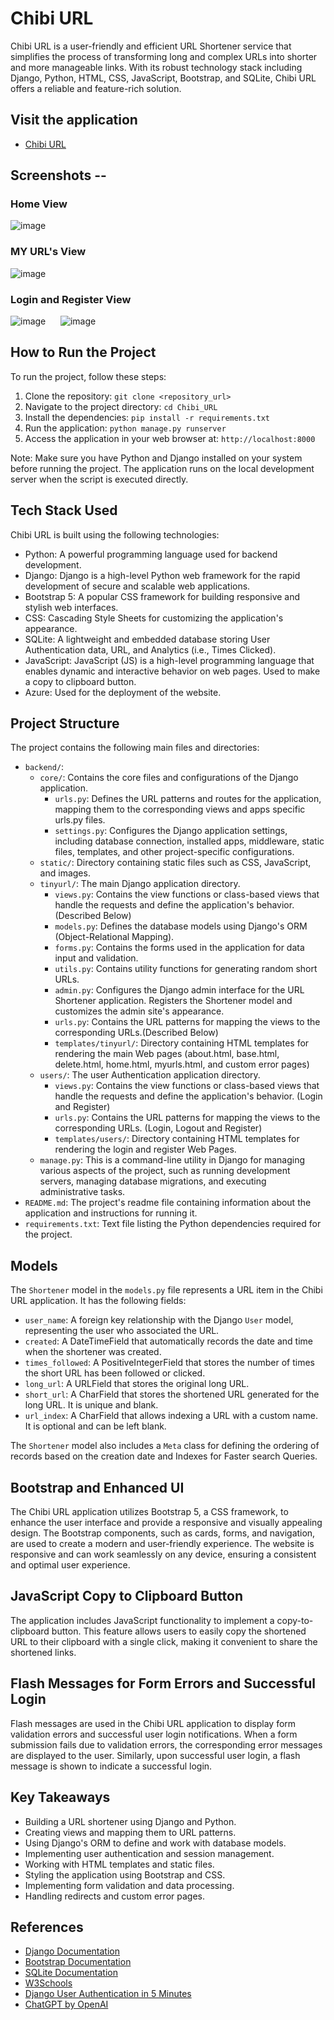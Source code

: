# Chibi URL
Chibi URL is a user-friendly and efficient URL Shortener service that simplifies the process of transforming long and complex URLs into shorter and more manageable links. With its robust technology stack including Django, Python, HTML, CSS, JavaScript, Bootstrap, and SQLite, Chibi URL offers a reliable and feature-rich solution.

## Visit the application
- [Chibi URL](https://chibiurl.azurewebsites.net/)

## Screenshots -- 
### Home View
![image](https://github.com/EGhost98/Chibi_URL/assets/76267623/c66332f5-b481-41ab-82fb-f35a86d2ea9e)

### MY URL's View
![image](https://github.com/EGhost98/Chibi_URL/assets/76267623/75d424d8-852e-4bf5-9d39-64095c7748cb)

### Login and Register View
![image](https://github.com/EGhost98/Chibi_URL/assets/76267623/eeb71e90-96b7-4e8e-960a-6da7ba83b7e7)
&nbsp;&nbsp;&nbsp;&nbsp;
![image](https://github.com/EGhost98/Chibi_URL/assets/76267623/03e4977a-5691-40c1-8376-dd35f883df09)

## How to Run the Project
To run the project, follow these steps:

1. Clone the repository: `git clone <repository_url>`
2. Navigate to the project directory: `cd Chibi_URL`
3. Install the dependencies: `pip install -r requirements.txt`
4. Run the application: `python manage.py runserver`
5. Access the application in your web browser at: `http://localhost:8000`

Note: Make sure you have Python and Django installed on your system before running the project.
The application runs on the local development server when the script is executed directly.

## Tech Stack Used
Chibi URL is built using the following technologies:

- Python: A powerful programming language used for backend development.
- Django: Django is a high-level Python web framework for the rapid development of secure and scalable web applications.
- Bootstrap 5: A popular CSS framework for building responsive and stylish web interfaces.
- CSS: Cascading Style Sheets for customizing the application's appearance.
- SQLite: A lightweight and embedded database storing User Authentication data, URL, and Analytics (i.e., Times Clicked).
- JavaScript: JavaScript (JS) is a high-level programming language that enables dynamic and interactive behavior on web pages. Used to make a copy to clipboard button.
- Azure: Used for the deployment of the website.

## Project Structure
The project contains the following main files and directories:
- `backend/`:
  - `core/`: Contains the core files and configurations of the Django application.
    - `urls.py`: Defines the URL patterns and routes for the application, mapping them to the corresponding views and apps specific urls.py files.
    - `settings.py`: Configures the Django application settings, including database connection, installed apps, middleware, static files, templates, and other project-specific configurations.
  - `static/`: Directory containing static files such as CSS, JavaScript, and images.
  - `tinyurl/`: The main Django application directory.
    - `views.py`: Contains the view functions or class-based views that handle the requests and define the application's behavior. (Described Below)
    - `models.py`: Defines the database models using Django's ORM (Object-Relational Mapping).
    - `forms.py`: Contains the forms used in the application for data input and validation.
    - `utils.py`: Contains utility functions for generating random short URLs.
    - `admin.py`: Configures the Django admin interface for the URL Shortener application. Registers the Shortener model and customizes the admin site's appearance.
    - `urls.py`: Contains the URL patterns for mapping the views to the corresponding URLs.(Described Below)
    - `templates/tinyurl/`: Directory containing HTML templates for rendering the main Web pages (about.html, base.html, delete.html, home.html, myurls.html, and custom error pages)
  - `users/`: The user Authentication application directory.
    - `views.py`: Contains the view functions or class-based views that handle the requests and define the application's behavior. (Login and Register)
    - `urls.py`: Contains the URL patterns for mapping the views to the corresponding URLs. (Login, Logout and Register)
    - `templates/users/`: Directory containing HTML templates for rendering the login and register Web Pages.
  - `manage.py`: This is a command-line utility in Django for managing various aspects of the project, such as running development servers, managing database migrations, and executing administrative tasks.
- `README.md`: The project's readme file containing information about the application and instructions for running it.
- `requirements.txt`: Text file listing the Python dependencies required for the project.

## Models
The `Shortener` model in the `models.py` file represents a URL item in the Chibi URL application. It has the following fields:

- `user_name`: A foreign key relationship with the Django `User` model, representing the user who associated the URL.
- `created`: A DateTimeField that automatically records the date and time when the shortener was created.
- `times_followed`: A PositiveIntegerField that stores the number of times the short URL has been followed or clicked.
- `long_url`: A URLField that stores the original long URL.
- `short_url`: A CharField that stores the shortened URL generated for the long URL. It is unique and blank.
- `url_index`: A CharField that allows indexing a URL with a custom name. It is optional and can be left blank.

The `Shortener` model also includes a `Meta` class for defining the ordering of records based on the creation date and Indexes for Faster search Queries.

## Bootstrap and Enhanced UI
The Chibi URL application utilizes Bootstrap 5, a CSS framework, to enhance the user interface and provide a responsive and visually appealing design. The Bootstrap components, such as cards, forms, and navigation, are used to create a modern and user-friendly experience. The website is responsive and can work seamlessly on any device, ensuring a consistent and optimal user experience.

## JavaScript Copy to Clipboard Button
The application includes JavaScript functionality to implement a copy-to-clipboard button. This feature allows users to easily copy the shortened URL to their clipboard with a single click, making it convenient to share the shortened links.

## Flash Messages for Form Errors and Successful Login
Flash messages are used in the Chibi URL application to display form validation errors and successful user login notifications. When a form submission fails due to validation errors, the corresponding error messages are displayed to the user. Similarly, upon successful user login, a flash message is shown to indicate a successful login.


## Key Takeaways
- Building a URL shortener using Django and Python.
- Creating views and mapping them to URL patterns.
- Using Django's ORM to define and work with database models.
- Implementing user authentication and session management.
- Working with HTML templates and static files.
- Styling the application using Bootstrap and CSS.
- Implementing form validation and data processing.
- Handling redirects and custom error pages.
  

## References
- [Django Documentation](https://docs.djangoproject.com/)
- [Bootstrap Documentation](https://getbootstrap.com/docs/5.0/getting-started/introduction/)
- [SQLite Documentation](https://www.sqlite.org/index.html)
- [W3Schools](https://www.w3schools.com/)
- [Django User Authentication in 5 Minutes ](https://medium.com/swlh/django-user-authentication-in-5-minutes-4db08c5c459a)
- [ChatGPT by OpenAI](https://openai.com/)

